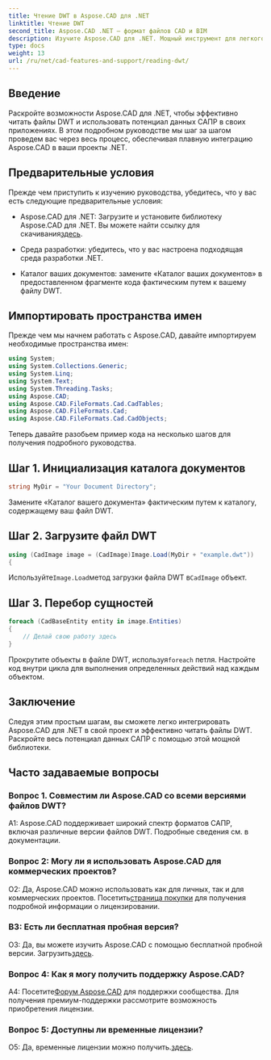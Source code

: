 ```yaml
---
title: Чтение DWT в Aspose.CAD для .NET
linktitle: Чтение DWT
second_title: Aspose.CAD .NET — формат файлов CAD и BIM
description: Изучите Aspose.CAD для .NET. Мощный инструмент для легкого чтения файлов DWT. Улучшите интеграцию данных САПР с помощью нашего удобного руководства.
type: docs
weight: 13
url: /ru/net/cad-features-and-support/reading-dwt/
---
```

## Введение

Раскройте возможности Aspose.CAD для .NET, чтобы эффективно читать файлы DWT и использовать потенциал данных САПР в своих приложениях. В этом подробном руководстве мы шаг за шагом проведем вас через весь процесс, обеспечивая плавную интеграцию Aspose.CAD в ваши проекты .NET.

## Предварительные условия

Прежде чем приступить к изучению руководства, убедитесь, что у вас есть следующие предварительные условия:

-  Aspose.CAD для .NET: Загрузите и установите библиотеку Aspose.CAD для .NET. Вы можете найти ссылку для скачивания[здесь](https://releases.aspose.com/cad/net/).

- Среда разработки: убедитесь, что у вас настроена подходящая среда разработки .NET.

- Каталог ваших документов: замените «Каталог ваших документов» в предоставленном фрагменте кода фактическим путем к вашему файлу DWT.

## Импортировать пространства имен

Прежде чем мы начнем работать с Aspose.CAD, давайте импортируем необходимые пространства имен:

```csharp
using System;
using System.Collections.Generic;
using System.Linq;
using System.Text;
using System.Threading.Tasks;
using Aspose.CAD;
using Aspose.CAD.FileFormats.Cad.CadTables;
using Aspose.CAD.FileFormats.Cad;
using Aspose.CAD.FileFormats.Cad.CadObjects;
```

Теперь давайте разобьем пример кода на несколько шагов для получения подробного руководства.

## Шаг 1. Инициализация каталога документов

```csharp
string MyDir = "Your Document Directory";
```

Замените «Каталог вашего документа» фактическим путем к каталогу, содержащему ваш файл DWT.

## Шаг 2. Загрузите файл DWT

```csharp
using (CadImage image = (CadImage)Image.Load(MyDir + "example.dwt"))
{
```

 Используйте`Image.Load`метод загрузки файла DWT в`CadImage` объект.

## Шаг 3. Перебор сущностей

```csharp
foreach (CadBaseEntity entity in image.Entities)
{
    // Делай свою работу здесь
}
```

 Прокрутите объекты в файле DWT, используя`foreach` петля. Настройте код внутри цикла для выполнения определенных действий над каждым объектом.

## Заключение

Следуя этим простым шагам, вы сможете легко интегрировать Aspose.CAD для .NET в свой проект и эффективно читать файлы DWT. Раскройте весь потенциал данных САПР с помощью этой мощной библиотеки.

## Часто задаваемые вопросы

### Вопрос 1. Совместим ли Aspose.CAD со всеми версиями файлов DWT?

A1: Aspose.CAD поддерживает широкий спектр форматов САПР, включая различные версии файлов DWT. Подробные сведения см. в документации.

### Вопрос 2: Могу ли я использовать Aspose.CAD для коммерческих проектов?

 О2: Да, Aspose.CAD можно использовать как для личных, так и для коммерческих проектов. Посетить[страница покупки](https://purchase.aspose.com/buy) для получения подробной информации о лицензировании.

### В3: Есть ли бесплатная пробная версия?

 О3: Да, вы можете изучить Aspose.CAD с помощью бесплатной пробной версии. Загрузить[здесь](https://releases.aspose.com/).

### Вопрос 4: Как я могу получить поддержку Aspose.CAD?

 А4: Посетите[Форум Aspose.CAD](https://forum.aspose.com/c/cad/19) для поддержки сообщества. Для получения премиум-поддержки рассмотрите возможность приобретения лицензии.

### Вопрос 5: Доступны ли временные лицензии?

 О5: Да, временные лицензии можно получить.[здесь](https://purchase.aspose.com/temporary-license/).